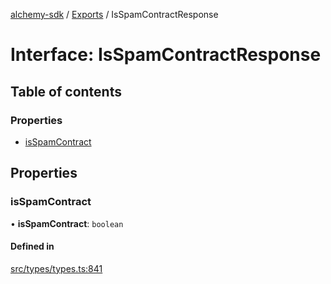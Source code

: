 [alchemy-sdk](../README.md) / [Exports](../modules.md) / IsSpamContractResponse

# Interface: IsSpamContractResponse

## Table of contents

### Properties

- [isSpamContract](IsSpamContractResponse.md#isspamcontract)

## Properties

### isSpamContract

• **isSpamContract**: `boolean`

#### Defined in

[src/types/types.ts:841](https://github.com/alchemyplatform/alchemy-sdk-js/blob/c9dbbf0/src/types/types.ts#L841)
